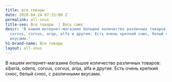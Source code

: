 ```yaml
---
title: все товары
date: 2020-04-24 07:33:00 Z
permalink: all-snus
title-seo: Все товары  | Весь снюс
descr: 'В нашем интернет-магазине большое количество различных товаров: siberia, odens,
  corvus, corvus, arqa, alfa и другие. Есть очень крепкий снюс, белый снюс, с различными
  вкусами.'
h1-brand-name: Все товары
layout: all-snus
---
```


В нашем интернет-магазине большое количество различных товаров: siberia, odens, corvus, corvus, arqa, alfa и другие. Есть очень крепкий снюс, белый снюс, с различными вкусами.